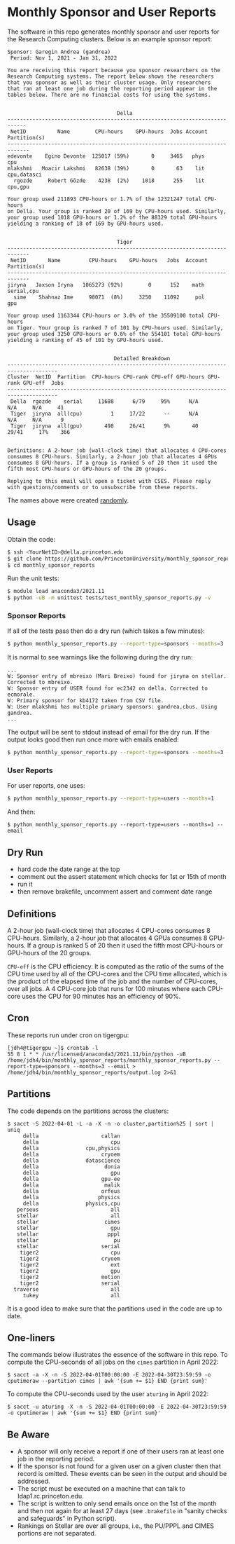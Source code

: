 # Monthly Sponsor and User Reports

The software in this repo generates monthly sponsor and user reports for the Research Computing clusters. Below is an example sponsor report:

```
Sponsor: Garegin Andrea (gandrea)
 Period: Nov 1, 2021 - Jan 31, 2022

You are receiving this report because you sponsor researchers on the
Research Computing systems. The report below shows the researchers
that you sponsor as well as their cluster usage. Only researchers
that ran at least one job during the reporting period appear in the
tables below. There are no financial costs for using the systems.


                                   Della                                   
----------------------------------------------------------------------------
 NetID          Name        CPU-hours    GPU-hours  Jobs Account Partition(s)
-----------------------------------------------------------------------------
edevonte    Egino Devonte  125017 (59%)       0     3465   phys           cpu
mlakshmi   Moacir Lakshmi   82638 (39%)       0       63    lit   cpu,datasci 
  rgozde     Robert Gözde    4238  (2%)    1018      255    lit       cpu,gpu

Your group used 211893 CPU-hours or 1.7% of the 12321247 total CPU-hours
on Della. Your group is ranked 20 of 169 by CPU-hours used. Similarly,
your group used 1018 GPU-hours or 1.2% of the 88329 total GPU-hours
yielding a ranking of 18 of 169 by GPU-hours used.


                                   Tiger                                   
-----------------------------------------------------------------------------
 NetID       Name         CPU-hours    GPU-hours   Jobs  Account Partition(s)
-----------------------------------------------------------------------------
jiryna   Jaxson Iryna   1065273 (92%)        0      152    math    serial,cpu 
  sime    Shahnaz Ime     98071  (8%)     3250    11092     pol           gpu 

Your group used 1163344 CPU-hours or 3.0% of the 35509100 total CPU-hours
on Tiger. Your group is ranked 7 of 101 by CPU-hours used. Similarly,
your group used 3250 GPU-hours or 0.6% of the 554101 total GPU-hours
yielding a ranking of 45 of 101 by GPU-hours used.


                                  Detailed Breakdown
--------------------------------------------------------------------------------------
Cluster  NetID  Partition  CPU-hours CPU-rank CPU-eff GPU-hours GPU-rank GPU-eff  Jobs
--------------------------------------------------------------------------------------
 Della  rgozde    serial     11688      6/79     95%      N/A       N/A     N/A     41
 Tiger  jiryna  all(cpu)         1     17/22      --      N/A       N/A     N/A      9
 Tiger  jiryna  all(gpu)       498     26/41      9%       40     29/41     17%    366


Definitions: A 2-hour job (wall-clock time) that allocates 4 CPU-cores
consumes 8 CPU-hours. Similarly, a 2-hour job that allocates 4 GPUs
consumes 8 GPU-hours. If a group is ranked 5 of 20 then it used the
fifth most CPU-hours or GPU-hours of the 20 groups.

Replying to this email will open a ticket with CSES. Please reply
with questions/comments or to unsubscribe from these reports.
```

The names above were created [randomly](https://www.behindthename.com/random/).

## Usage

Obtain the code:

```bash
$ ssh <YourNetID>@della.princeton.edu
$ git clone https://github.com/PrincetonUniversity/monthly_sponsor_reports.git
$ cd monthly_sponsor_reports
```

Run the unit tests:

```bash
$ module load anaconda3/2021.11
$ python -uB -m unittest tests/test_monthly_sponsor_reports.py -v
```

### Sponsor Reports

If all of the tests pass then do a dry run (which takes a few minutes):

```bash
$ python monthly_sponsor_reports.py --report-type=sponsors --months=3
```

It is normal to see warnings like the following during the dry run:

```
...
W: Sponsor entry of mbreixo (Mari Breixo) found for jiryna on stellar. Corrected to mbreixo.
W: Sponsor entry of USER found for ec2342 on della. Corrected to ecmorale.
W: Primary sponsor for kb4172 taken from CSV file.
W: User mlakshmi has multiple primary sponsors: gandrea,cbus. Using gandrea.
...
```

The output will be sent to stdout instead of email for the dry run. If the output looks good then run once more with emails enabled:

```bash
$ python monthly_sponsor_reports.py --report-type=sponsors --months=3 --email
```

### User Reports

For user reports, one uses:

```bash
$ python monthly_sponsor_reports.py --report-type=users --months=1
```

And then:

```
$ python monthly_sponsor_reports.py --report-type=users --months=1 --email
```

## Dry Run

- hard code the date range at the top  
- comment out the assert statement which checks for 1st or 15th of month  
- run it  
- then remove brakefile, uncomment assert and comment date range  


## Definitions

A 2-hour job (wall-clock time) that allocates 4 CPU-cores consumes 8 CPU-hours. Similarly, a 2-hour job that allocates 4 GPUs consumes 8 GPU-hours. If a group is ranked 5 of 20 then it used the fifth most CPU-hours or GPU-hours of the 20 groups.

`CPU-eff` is the CPU efficiency. It is computed as the ratio of the sums of the CPU time used by all of the CPU-cores and the CPU time allocated, which is the product of the elapsed time of the job and the number of CPU-cores, over all jobs. A 4 CPU-core job that runs for 100 minutes where each CPU-core uses the CPU for 90 minutes has an efficiency of 90%.

## Cron

These reports run under cron on tigergpu:

```
[jdh4@tigergpu ~]$ crontab -l
55 8 1 * * /usr/licensed/anaconda3/2021.11/bin/python -uB /home/jdh4/bin/monthly_sponsor_reports/monthly_sponsor_reports.py --report-type=sponsors --months=3 --email > /home/jdh4/bin/monthly_sponsor_reports/output.log 2>&1
```

## Partitions

The code depends on the partitions across the clusters:

```
$ sacct -S 2022-04-01 -L -a -X -n -o cluster,partition%25 | sort | uniq
     della                    callan 
     della                       cpu 
     della               cpu,physics 
     della                    cryoem 
     della               datascience 
     della                     donia 
     della                       gpu 
     della                    gpu-ee 
     della                     malik 
     della                    orfeus 
     della                   physics 
     della               physics,cpu 
   perseus                       all 
   stellar                       all 
   stellar                     cimes 
   stellar                       gpu 
   stellar                      pppl 
   stellar                        pu 
   stellar                    serial 
    tiger2                       cpu 
    tiger2                    cryoem 
    tiger2                       ext 
    tiger2                       gpu 
    tiger2                    motion 
    tiger2                    serial 
  traverse                       all 
     tukey                       all 
```

It is a good idea to make sure that the partitions used in the code are up to date.

## One-liners

The commands below illustrates the essence of the software in this repo. To compute the CPU-seconds of all jobs on the `cimes` partition in April 2022:

```
$ sacct -a -X -n -S 2022-04-01T00:00:00 -E 2022-04-30T23:59:59 -o cputimeraw --partition cimes | awk '{sum += $1} END {print sum}'
```

To compute the CPU-seconds used by the user `aturing` in April 2022:

```
$ sacct -u aturing -X -n -S 2022-04-01T00:00:00 -E 2022-04-30T23:59:59 -o cputimeraw | awk '{sum += $1} END {print sum}'
```

## Be Aware

- A sponsor will only receive a report if one of their users ran at least one job in the reporting period.  
- If the sponsor is not found for a given user on a given cluster then that record is omitted. These events can be seen in the output and should be addressed. 
- The script must be executed on a machine that can talk to ldap1.rc.princeton.edu.  
- The script is written to only send emails once on the 1st of the month and then not again for at least 27 days (see `.brakefile` in "sanity checks and safeguards" in Python script).  
- Rankings on Stellar are over all groups, i.e., the PU/PPPL and CIMES portions are not separated.
